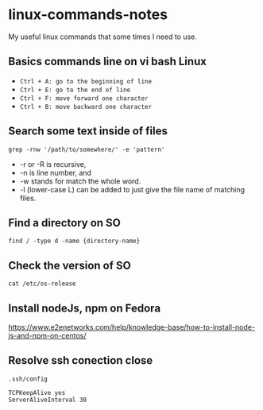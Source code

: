 # linux-commands-notes
My useful linux commands that some times I need to use.

## Basics commands line on vi bash Linux

- `Ctrl + A: go to the beginning of line`
- `Ctrl + E: go to the end of line`
- `Ctrl + F: move forward one character`
- `Ctrl + B: move backward one character`

## Search some text inside of files

`grep -rnw '/path/to/somewhere/' -e 'pattern'`
- -r or -R is recursive,
- -n is line number, and
- -w stands for match the whole word.
- -l (lower-case L) can be added to just give the file name of matching files.

## Find a directory on SO
`find / -type d -name {directory-name}`

## Check the version of SO
 `cat /etc/os-release`

## Install nodeJs, npm on Fedora
https://www.e2enetworks.com/help/knowledge-base/how-to-install-node-js-and-npm-on-centos/

## Resolve ssh conection close
`.ssh/config`

```
TCPKeepAlive yes
ServerAliveInterval 30
```
